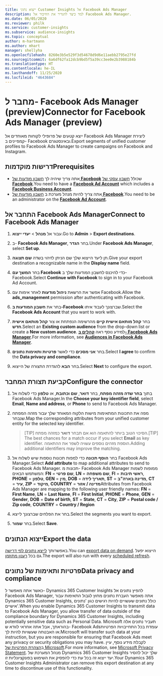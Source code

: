 ```yaml
---
title: ייצוא נתוני Customer Insights אל Facebook Ads Manager
description: למד כיצד להגדיר את החיבור אל Facebook Ads Manager.
ms.date: 06/05/2020
ms.reviewer: philk
ms.service: customer-insights
ms.subservice: audience-insights
ms.topic: conceptual
author: m-hartmann
ms.author: mhart
manager: shellyha
ms.openlocfilehash: 8260e3b5e529f3d54678d9d6e11aebb2795e27fd
ms.sourcegitcommit: 6a6df62fa12dcb9bd5f5a39cc3ee0e2b3988184b
ms.translationtype: HT
ms.contentlocale: he-IL
ms.lasthandoff: 11/25/2020
ms.locfileid: "4643684"
---
```

# <a name="connector-for-facebook-ads-manager-preview"></a><span data-ttu-id="b3712-103">מחבר ל- Facebook Ads Manager‏ (preview)</span><span class="sxs-lookup"><span data-stu-id="b3712-103">Connector for Facebook Ads Manager (preview)</span></span>

<span data-ttu-id="b3712-104">ייצא קטעים של פרופילי לקוחות מאוחדים אל Facebook Ads Manager ליצירת קמפיינים ב- Facebook ובאינסטגרם.</span><span class="sxs-lookup"><span data-stu-id="b3712-104">Export segments of unified customer profiles to Facebook Ads Manager to create campaigns on Facebook and Instagram.</span></span>

## <a name="prerequisites"></a><span data-ttu-id="b3712-105">דרישות מוקדמות</span><span class="sxs-lookup"><span data-stu-id="b3712-105">Prerequisites</span></span>

- <span data-ttu-id="b3712-106">אתה צריך שיהיה לך [חשבון מודעות של **Facebook**](https://www.facebook.com/business/learn/lessons/step-by-step-ads-manager-account) שכולל [חשבון עסקי של **Facebook**](https://business.facebook.com/).</span><span class="sxs-lookup"><span data-stu-id="b3712-106">You need to have a [**Facebook Ad Account**](https://www.facebook.com/business/learn/lessons/step-by-step-ads-manager-account) which includes a [**Facebook Business Account**](https://business.facebook.com/).</span></span>
- <span data-ttu-id="b3712-107">אתה צריך להיות מנהל מערכת ב [חשבון מודעות של **Facebook**](https://www.facebook.com/business/learn/lessons/step-by-step-ads-manager-account).</span><span class="sxs-lookup"><span data-stu-id="b3712-107">You need to be an administrator on the [**Facebook Ad Account**](https://www.facebook.com/business/learn/lessons/step-by-step-ads-manager-account).</span></span>

## <a name="connect-to-facebook-ads-manager"></a><span data-ttu-id="b3712-108">התחבר אל Facebook Ads Manager</span><span class="sxs-lookup"><span data-stu-id="b3712-108">Connect to Facebook Ads Manager</span></span>

1. <span data-ttu-id="b3712-109">עבור אל **מנהל** > **יעדי ייצוא**.</span><span class="sxs-lookup"><span data-stu-id="b3712-109">Go to **Admin** > **Export destinations**.</span></span>

1. <span data-ttu-id="b3712-110">ב- **Facebook Ads Manager**, בחר **הגדר**.</span><span class="sxs-lookup"><span data-stu-id="b3712-110">Under **Facebook Ads Manager**, select **Set up**.</span></span>

1. <span data-ttu-id="b3712-111">תן ליעד הייצוא שלך שם הניתן לזיהוי בשדה **שם תצוגה**.</span><span class="sxs-lookup"><span data-stu-id="b3712-111">Give your export destination a recognizable name in the **Display name** field.</span></span>

1. <span data-ttu-id="b3712-112">בחר **המשך עם Facebook** כדי להיכנס לחשבון המודעות שלך ב- Facebook.</span><span class="sxs-lookup"><span data-stu-id="b3712-112">Select **Continue with Facebook** to sign in to your Facebook Ad Account.</span></span>

1. <span data-ttu-id="b3712-113">אפשר את הרשאת **ניהול מודעות** לאחר אימות עם Facebook.</span><span class="sxs-lookup"><span data-stu-id="b3712-113">Allow the **ads_management** permission after authenticating with Facebook.</span></span>

1. <span data-ttu-id="b3712-114">בחר את **חשבון המודעות ב-Facebook** שברצונך לעבוד איתו.</span><span class="sxs-lookup"><span data-stu-id="b3712-114">Select the **Facebook Ads Account** that you want to work with.</span></span>

1. <span data-ttu-id="b3712-115">בחר **קהל מותאם אישית קיים** מהרשימה הנפתחת או צור **קהל מותאם אישית חדש**.</span><span class="sxs-lookup"><span data-stu-id="b3712-115">Select an **Existing custom audience** from the drop-down list or create a **New custom audience**.</span></span> <span data-ttu-id="b3712-116">למידע נוסף ראה [**קהלים ב- Facebook Ads Manager**](https://www.facebook.com/business/help/744354708981227?id=2469097953376494).</span><span class="sxs-lookup"><span data-stu-id="b3712-116">For more information, see [**Audiences in Facebook Ads Manager**](https://www.facebook.com/business/help/744354708981227?id=2469097953376494).</span></span>

1. <span data-ttu-id="b3712-117">בחר **אני מסכים** כדי לאשר **פרטיות ותאימות נתונים**.</span><span class="sxs-lookup"><span data-stu-id="b3712-117">Select **I agree** to confirm the **Data privacy and compliance**.</span></span>

1. <span data-ttu-id="b3712-118">בחר **הבא** להגדרת התצורה של הייצוא.</span><span class="sxs-lookup"><span data-stu-id="b3712-118">Select **Next** to configure the export.</span></span>

## <a name="configure-the-connector"></a><span data-ttu-id="b3712-119">קביעת תצורת המחבר</span><span class="sxs-lookup"><span data-stu-id="b3712-119">Configure the connector</span></span>

1. <span data-ttu-id="b3712-120">בתוך **בחר שדה מזהה מפתח**, בחר **דואר**, **שם וכתובת**, או **טלפון** כדי לשלוח אל Facebook Ads Manager.</span><span class="sxs-lookup"><span data-stu-id="b3712-120">In the **Choose your key identifier field**, select **Email**, **Name and address**, or **Phone** to send to Facebook Ads Manager.</span></span>

1. <span data-ttu-id="b3712-121">מפה את התכונות המתאימות מישות הלקוח המאוחד שלך עבור מזהה המפתח שנבחר.</span><span class="sxs-lookup"><span data-stu-id="b3712-121">Map the corresponding attributes from your unified customer entity for the selected key identifier.</span></span>
   > <span data-ttu-id="b3712-122">[TIP] הסיכוי הטוב ביותר להתאמה הוא אם תבחר **דואר** כמזהה מפתח.</span><span class="sxs-lookup"><span data-stu-id="b3712-122">[TIP] The best chances for a match occur if you select **Email** as key identifier.</span></span> <span data-ttu-id="b3712-123">הוספת מזהים נוספים עשויה לשפר את ההתאמה.</span><span class="sxs-lookup"><span data-stu-id="b3712-123">Adding additional identifiers may improve the matching.</span></span>

1. <span data-ttu-id="b3712-124">בחר **הוסף תכונה** כדי למפות תכונות נוספות שיש לשלוח אל Facebook Ads Manager.</span><span class="sxs-lookup"><span data-stu-id="b3712-124">Select **Add attribute** to map additional attributes to send to Facebook Ads Manager.</span></span> <span data-ttu-id="b3712-125">תכונות מ- Facebook Ads Manager ממופות לשמות המשתמש הבאים: **FN** = **שם פרטי**, **LN** = **שם משפחה**, **FI** = **ראשי תיבות**, **PHONE** = **טלפון**, **GEN** = **מין**, **DOB** = **תאריך לידה**, **ST** = **מדינה בארה"ב**, **CT** = **עיר**, **ZIP** = **מיקוד**, **COUNTRY** = **מדינה / אזור**</span><span class="sxs-lookup"><span data-stu-id="b3712-125">Attributes from Facebook Ads Manager are mapping to the following user friendly names: **FN** = **First Name**, **LN** = **Last Name**, **FI** = **First Initial**, **PHONE** = **Phone**, **GEN** = **Gender**, **DOB** = **Date of birth**, **ST** = **State**, **CT** = **City**, **ZIP** = **Postal code / Zip code**, **COUNTRY** = **Country / Region**</span></span>

1. <span data-ttu-id="b3712-126">בחר את הפלחים שברצונך לייצא.</span><span class="sxs-lookup"><span data-stu-id="b3712-126">Select the segments you want to export.</span></span>

1. <span data-ttu-id="b3712-127">בחר **שמור**.</span><span class="sxs-lookup"><span data-stu-id="b3712-127">Select **Save**.</span></span>

## <a name="export-the-data"></a><span data-ttu-id="b3712-128">ייצוא הנתונים</span><span class="sxs-lookup"><span data-stu-id="b3712-128">Export the data</span></span>

<span data-ttu-id="b3712-129">באפשרותך [לייצא נתונים לפי דרישה](export-destinations.md).</span><span class="sxs-lookup"><span data-stu-id="b3712-129">You can [export data on demand](export-destinations.md).</span></span> <span data-ttu-id="b3712-130">הייצוא יפעל גם בכל [רענון מתוזמן](system.md#schedule-tab).</span><span class="sxs-lookup"><span data-stu-id="b3712-130">The export will also run with every [scheduled refresh](system.md#schedule-tab).</span></span>

## <a name="data-privacy-and-compliance"></a><span data-ttu-id="b3712-131">פרטיות ותאימות של נתונים</span><span class="sxs-lookup"><span data-stu-id="b3712-131">Data privacy and compliance</span></span>

<span data-ttu-id="b3712-132">כאשר אתה מאפשר ל- Dynamics 365 Customer Insights להפיץ נתונים אל Facebook Ads Manager, אתה מאפשר העברת נתונים מחוץ לגבול התאימות עבור Dynamics 365 Customer Insights, כולל נתונים שעשויים להיות רגישים כגון 'נתונים אישיים'.</span><span class="sxs-lookup"><span data-stu-id="b3712-132">When you enable Dynamics 365 Customer Insights to transmit data to Facebook Ads Manager, you allow transfer of data outside of the compliance boundary for Dynamics 365 Customer Insights, including potentially sensitive data such as Personal Data.</span></span> <span data-ttu-id="b3712-133">Microsoft תעביר נתונים אלה בהוראתך, אבל אתה אחראי לוודא ש- Facebook Adsעומדת בכל התחייבויות הפרטיות או האבטחה שעשויות להיות לך.</span><span class="sxs-lookup"><span data-stu-id="b3712-133">Microsoft will transfer such data at your instruction, but you are responsible for ensuring that Facebook Ads meet any privacy or security obligations you may have.</span></span> <span data-ttu-id="b3712-134">לקבלת מידע נוסף, עיין ב[הצהרת הפרטיות של Microsoft](https://go.microsoft.com/fwlink/?linkid=396732).</span><span class="sxs-lookup"><span data-stu-id="b3712-134">For more information, see [Microsoft Privacy Statement](https://go.microsoft.com/fwlink/?linkid=396732).</span></span>
<span data-ttu-id="b3712-135">מנהל המערכת של Dynamics 365 Customer Insights שלך יכול להסיר יעד ייצוא זה בכל עת כדי להפסיק את השימוש בפונקציונליות זו.</span><span class="sxs-lookup"><span data-stu-id="b3712-135">Your Dynamics 365 Customer Insights Administrator can remove this export destination at any time to discontinue use of this functionality.</span></span>
